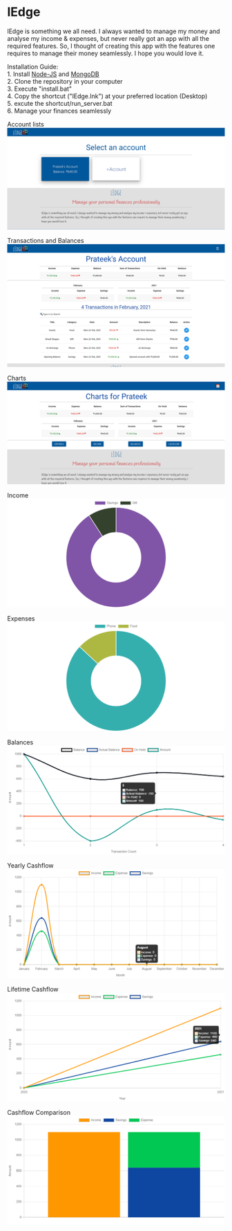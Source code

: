 # lEdge
lEdge is something we all need. I always wanted to manage my money and analyse my income & expenses, but never really got an app with all the required features. So, I thought of creating this app with the features one requires to manage their money seamlessly. I hope you would love it.

Installation Guide: <br/>
        1. Install [Node-JS](https://nodejs.org/en/download/) and [MongoDB](https://www.mongodb.com/try/download/community)<br/>
        2. Clone the repository in your computer<br/>
        3. Execute "install.bat"<br/>
        4. Copy the shortcut ("lEdge.lnk") at your preferred location (Desktop)<br/>
        5. excute the shortcut/run_server.bat<br/>
        6. Manage your finances seamlessly

Account lists
![Account](screenshots/Account.png)

Transactions and Balances
![Ledger](screenshots/Ledger.png)

Charts
![Charts](screenshots/charts.png)

Income
![Income](screenshots/income.png)

Expenses
![Charts](screenshots/expenses.png)

Balances
![Balances](screenshots/balances.png)

Yearly Cashflow
![Yearly Cashflow](screenshots/cashflowyearly.png)

Lifetime Cashflow
![Lifetime Cashflow](screenshots/cashflowlt.png)

Cashflow Comparison
![Cashflow Comparison](screenshots/cashflow.png)



